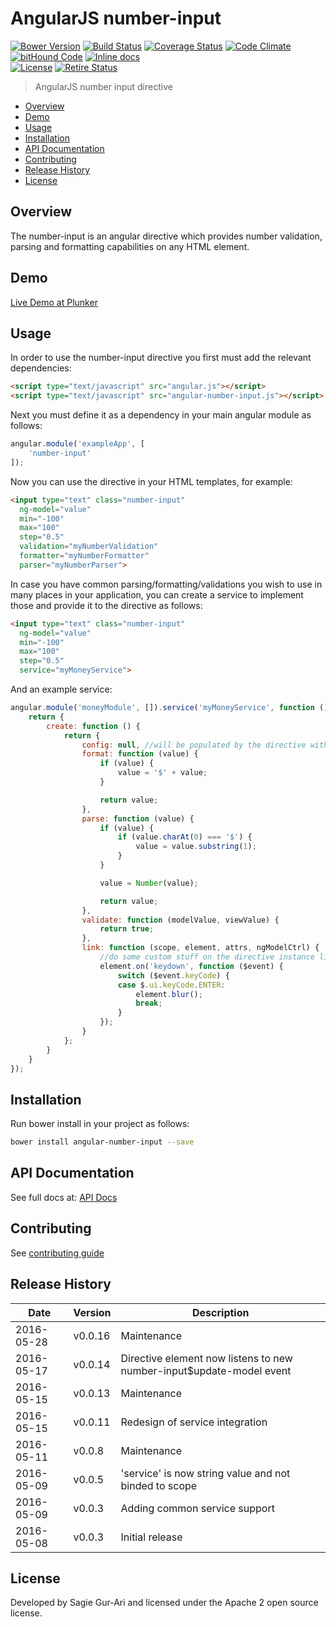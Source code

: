 # AngularJS number-input

[![Bower Version](https://img.shields.io/bower/v/angular-number-input.svg?style=flat)](https://github.com/sagiegurari/angular-number-input/releases) [![Build Status](https://travis-ci.org/sagiegurari/angular-number-input.svg)](http://travis-ci.org/sagiegurari/angular-number-input) [![Coverage Status](https://coveralls.io/repos/sagiegurari/angular-number-input/badge.svg)](https://coveralls.io/r/sagiegurari/angular-number-input) [![Code Climate](https://codeclimate.com/github/sagiegurari/angular-number-input/badges/gpa.svg)](https://codeclimate.com/github/sagiegurari/angular-number-input) [![bitHound Code](https://www.bithound.io/github/sagiegurari/angular-number-input/badges/code.svg)](https://www.bithound.io/github/sagiegurari/angular-number-input) [![Inline docs](http://inch-ci.org/github/sagiegurari/angular-number-input.svg?branch=master)](http://inch-ci.org/github/sagiegurari/angular-number-input)<br>
[![License](https://img.shields.io/bower/l/angular-number-input.svg)](https://github.com/sagiegurari/angular-number-input/blob/master/LICENSE) [![Retire Status](http://retire.insecurity.today/api/image?uri=https://raw.githubusercontent.com/sagiegurari/angular-number-input/master/bower.json)](http://retire.insecurity.today/api/image?uri=https://raw.githubusercontent.com/sagiegurari/angular-number-input/master/bower.json)

> AngularJS number input directive

* [Overview](#overview)
* [Demo](http://plnkr.co/edit/Fip3UQvEi2KAjPHGnxiV?p=preview)
* [Usage](#usage)
* [Installation](#installation)
* [API Documentation](docs/api.md)
* [Contributing](.github/CONTRIBUTING.md)
* [Release History](#history)
* [License](#license)

<a name="overview"></a>
## Overview
The number-input is an angular directive which provides number validation, parsing and formatting capabilities
on any HTML element.

## Demo
[Live Demo at Plunker](http://plnkr.co/edit/Fip3UQvEi2KAjPHGnxiV?p=preview)

<a name="usage"></a>
## Usage
In order to use the number-input directive you first must add the relevant dependencies:

```html
<script type="text/javascript" src="angular.js"></script>
<script type="text/javascript" src="angular-number-input.js"></script>
```

Next you must define it as a dependency in your main angular module as follows:

```js
angular.module('exampleApp', [
    'number-input'
]);
```

Now you can use the directive in your HTML templates, for example:

```html
<input type="text" class="number-input"
  ng-model="value"
  min="-100"
  max="100"
  step="0.5"
  validation="myNumberValidation"
  formatter="myNumberFormatter"
  parser="myNumberParser">
```

In case you have common parsing/formatting/validations you wish to use in many places in your application, you can create a service to implement those and provide it to the directive as follows:

```html
<input type="text" class="number-input"
  ng-model="value"
  min="-100"
  max="100"
  step="0.5"
  service="myMoneyService">
```

And an example service:

```js
angular.module('moneyModule', []).service('myMoneyService', function () {
    return {
        create: function () {
            return {
                config: null, //will be populated by the directive with the config which holds the min/max/step/... values
                format: function (value) {
                    if (value) {
                        value = '$' + value;
                    }

                    return value;
                },
                parse: function (value) {
                    if (value) {
                        if (value.charAt(0) === '$') {
                            value = value.substring(1);
                        }
                    }

                    value = Number(value);

                    return value;
                },
                validate: function (modelValue, viewValue) {
                    return true;
                },
                link: function (scope, element, attrs, ngModelCtrl) {
                    //do some custom stuff on the directive instance like adding DOM event handling
                    element.on('keydown', function ($event) {
                        switch ($event.keyCode) {
                        case $.ui.keyCode.ENTER:
                            element.blur();
                            break;
                        }
                    });
                }
            };
        }
    }
});
```

<a name="installation"></a>
## Installation
Run bower install in your project as follows:

```sh
bower install angular-number-input --save
```

## API Documentation
See full docs at: [API Docs](docs/api.md)

## Contributing
See [contributing guide](.github/CONTRIBUTING.md)

<a name="history"></a>
## Release History

| Date        | Version | Description |
| ----------- | ------- | ----------- |
| 2016-05-28  | v0.0.16 | Maintenance |
| 2016-05-17  | v0.0.14 | Directive element now listens to new number-input$update-model event |
| 2016-05-15  | v0.0.13 | Maintenance |
| 2016-05-15  | v0.0.11 | Redesign of service integration |
| 2016-05-11  | v0.0.8  | Maintenance |
| 2016-05-09  | v0.0.5  | 'service' is now string value and not binded to scope |
| 2016-05-09  | v0.0.3  | Adding common service support |
| 2016-05-08  | v0.0.3  | Initial release |

<a name="license"></a>
## License
Developed by Sagie Gur-Ari and licensed under the Apache 2 open source license.
